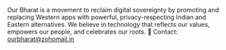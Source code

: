 Our Bharat is a movement to reclaim digital sovereignty by promoting and replacing Western apps with powerful, privacy-respecting Indian and Eastern alternatives. We believe in technology that reflects our values, empowers our people, and celebrates our roots.
📩 Contact:
ourbharat@zohomail.in
